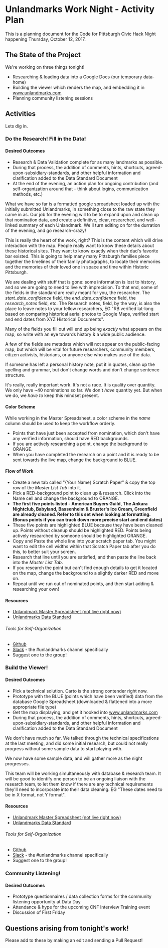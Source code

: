 # Unlandmarks Work Night - Activity Plan

This is a planning document for the Code for Pittsburgh Civic Hack Night happening Thursday, October 12, 2017.

## The State of the Project

We're working on three things tonight!

* Researching & loading data into a Google Docs (our temporary data-home)
* Building the viewer which renders the map, and embedding it in www.unlandmarks.com
* Planning community listening sessions

## Activities

Lets dig in.

### Do the Research! Fill in the Data!

#### Desired Outcomes

* Research & Data Validation complete for as many landmarks as possible. 
* During that process, the addition of comments, hints, shortcuts, agreed-upon-subsidiary-standards, and other helpful information and clarification added to the Data Standard Document
* At the end of the evening, an action plan for ongoing contribution (and self-organization around that - think about logins, communication methods, etc.)

What we have so far is a formatted google spreadsheet loaded up with the initially submitted Unlandmarks, in something close to the raw state they came in as. Our job for the evening will to be to expand upon and clean up that nomination data, and create a definitive, clear, researched, and well-linked summary of each Unlandmark. We'll turn editing on for the durration of the evening, and go research-crazy!

This is really the heart of the work, right? This is the content which will drive interaction with the map. People really want to know these details about these historical sites. They want to know exactly when their dad's favorite bar existed. This is going to help many many Pittsburgh families piece together the timelines of their family photographs, to locate their memories and the memories of their loved one in space and time within Historic Pittsburgh.

We are dealing with stuff that is gone: some information is lost to history, and so we are going to need to live with imprecision. To that end, some of the fields in the standard are really meant for you, the researcher. The *start_date_confidence* field, the *end_date_confidence* field, the *research_notes* field, etc. The Research notes, field, by the way, is also the place to leave notes to your fellow researchers, EG "RB verified lat-long based on comparing historical aerial photos to Google Maps, verified start and end dates from XYZ Historical Documents".

Many of the fields you fill out will end up being *exactly* what appears on the map, so write with an eye towards history & a wide public audience.

A few of the fields are metadata which will not appear on the public-facing map, but which will be vital for future researchers, community members, citizen activists, historians, or anyone else who makes use of the data.

If someone has left a personal history note, put it in quotes, clean up the spelling and grammar, but don't change words and don't change sentence structure.

It's really, really important work. It's not a race. It is quality over quantity. We only have ~40 nominations so far. We don't *have* quantity yet. But when we do, we *have to* keep this mindset present.

#### Color Scheme

While working in the Master Spreadsheet, a color scheme in the _name_ column should be used to keep the workflow orderly.

* Points that have just been accepted from nomination, which don't have any verified information, should have RED backgrounds. 
* If you are actively researching a point, change the background to ORANGE.
* When you have completed the research on a point and it is ready to  be sent towards the live map, change the background to BLUE. 

#### Flow of Work

* Create a new tab called "{Your Name} Scratch Paper" & copy the top row of the *Master List Tab* into it.
* Pick a RED-background point to clean up & research. Click into the Name cell and change the background to ORANGE.
* **The first five points listed - American Buyers Guild, The Ankara Nightclub, Babyland, Bassenheim & Bruster's Ice Cream, Greenfield are already cleaned. Refer to this set when looking at formatting. (Bonus points if you can track down more precise start and end dates)**
* These five points are highlighted BLUE because they have been cleaned up. Points without cleanup should be highlighted RED. Points being actively researched by someone should be highlighted ORANGE.
* Copy and Paste the whole line into your scratch paper tab. You might want to edit the cell widths within that Scratch Paper tab after you do this, to better suit your screen.
* Research that line until you are satisfied, and then paste the line back into the *Master List Tab*.
* If you research the point but can't find enough details to get it located on the map, change the background to a slightly darker RED and move on.
* Repeat until we run out of nominated points, and then start adding & researching your own!

#### Resources

* [Unlandmark Master Spreadsheet (not live right now)](https://docs.google.com/spreadsheets/d/1kMlKdrgD1538uLtEqh1ikTEMNWjc2LNWSW6fcU5xLfM/edit#gid=0)
* [Unlandmarks Data Standard](https://docs.google.com/spreadsheets/d/14JtvHoKmjXTvapPqOBnRywATbQbaKhnSp0lavJ2OlwE/edit?usp=drive_web)

###### Tools for Self-Organization

* [Github](https://github.com/codeforpittsburgh)
* [Slack](codeforpgh.slack.com) - the #unlandmarks channel specifically
* Suggest one to the group!


### Build the Viewer!
#### Desired Outcomes

* Pick a technical solution. Carto is the strong contender right now.
* Prototype with the BLUE (points which have been verified) data from the database Google Spreadsheet (downloaded & flattened into a more appropriate file type)
* Get the map displaying, and get it hooked into www.unlandmarks.com
* During that process, the addition of comments, hints, shortcuts, agreed-upon-subsidiary-standards, and other helpful information and clarification added to the Data Standard Document

We don't have much so far. We talked through the technical specifications at the last meeting, and did some initial research, but could not really progress without some sample data to start playing with.

We now have some sample data, and will gather more as the night progresses.

This team will be working simultaneously with database & research team. It will be good to identify one person to be an ongoing liaison with the research team, to let them know if there are any technical requirements they'll need to incorporate into their data cleaning. EG "These dates need to be in X format, not Y format".

#### Resources

* [Unlandmark Master Spreadsheet (not live right now)](https://docs.google.com/spreadsheets/d/1kMlKdrgD1538uLtEqh1ikTEMNWjc2LNWSW6fcU5xLfM/edit#gid=0)
* [Unlandmarks Data Standard](https://docs.google.com/spreadsheets/d/14JtvHoKmjXTvapPqOBnRywATbQbaKhnSp0lavJ2OlwE/edit?usp=drive_web)

###### Tools for Self-Organization

* [Github](https://github.com/codeforpittsburgh)
* [Slack](codeforpgh.slack.com) - the #unlandmarks channel specifically
* Suggest one to the group!

### Community Listening!
#### Desired Outcomes

* Prototype questionnaires / data collection forms for the community listening opportunity at Data Day
* Attendance & hype for the upcoming CNF Interview Training event
* Discussion of First Friday

## Questions arising from tonight's work! 

Please add to these by making an edit and sending a Pull Request!